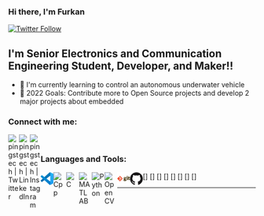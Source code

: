 ### Hi there, I'm Furkan


[![Twitter Follow](https://img.shields.io/twitter/follow/pingstech?color=1DA1F2&logo=twitter&style=for-the-badge)](https://twitter.com/intent/follow?original_referer=https%3A%2F%2Fgithub.com%2Fpingstech&screen_name=PingmanTheBear)

## I'm Senior Electronics and Communication Engineering Student, Developer, and Maker!!


- 🧭 I'm currently learning to control an autonomous underwater vehicle
- 🥅 2022 Goals: Contribute more to Open Source projects and develop 2 major projects about embedded


### Connect with me:

[<img align="left" alt="pingstech | Twitter" width="22px" src="https://cdn.jsdelivr.net/npm/simple-icons@v3/icons/twitter.svg" />][twitter]
[<img align="left" alt="pingstech | LinkedIn" width="22px" src="https://cdn.jsdelivr.net/npm/simple-icons@v3/icons/linkedin.svg" />][linkedin]
[<img align="left" alt="pingstech | Instagram" width="22px" src="https://cdn.jsdelivr.net/npm/simple-icons@v3/icons/instagram.svg" />][instagram]

<br />

### Languages and Tools:

[<img align="left" alt="Visual Studio Code" width="26px" src="https://raw.githubusercontent.com/github/explore/80688e429a7d4ef2fca1e82350fe8e3517d3494d/topics/visual-studio-code/visual-studio-code.png" />]
[<img align="left" alt="Cpp" width="26px" src="https://user-images.githubusercontent.com/62206442/144134336-005f9b09-4a27-44d4-a9ea-2971f2385bfc.png" />]
[<img align="left" alt="C" width="26px" src="https://user-images.githubusercontent.com/62206442/144134420-d63ca51a-42ac-41e6-9f4a-67974bc485f9.png" />]
[<img align="left" alt="MATLAB" width="26px" src="https://user-images.githubusercontent.com/62206442/144134500-877a63a3-abb1-4220-8494-86a99eadee21.png" />]
[<img align="left" alt="Python" width="26px" src="https://user-images.githubusercontent.com/62206442/144134635-6ac9ae3f-7730-4467-806c-f131b5d3de9c.png" />]
[<img align="left" alt="OpenCV" width="26px" src="https://user-images.githubusercontent.com/62206442/144134752-d55809f1-dfce-4293-a7db-dd4085bb8728.png" />]
[<img align="left" alt="Git" width="26px" src="https://raw.githubusercontent.com/github/explore/80688e429a7d4ef2fca1e82350fe8e3517d3494d/topics/git/git.png" />]
[<img align="left" alt="GitHub" width="26px" src="https://raw.githubusercontent.com/github/explore/78df643247d429f6cc873026c0622819ad797942/topics/github/github.png" />]


---

[twitter]: https://twitter.com/PingmanTheBear
[instagram]: https://instagram.com/mryayla
[linkedin]: https://linkedin.com/in/yaylafurkan
